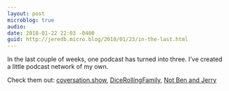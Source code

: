 ```yaml
---
layout: post
microblog: true
audio: 
date: 2018-01-22 22:03 -0400
guid: http://jeredb.micro.blog/2018/01/23/in-the-last.html
---
```

In the last couple of weeks, one podcast has turned into three. I’ve created a little podcast network of my own.

Check them out: [coversation.show](http://conversation.show), [DiceRollingFamily](http://dicerolling.family), [Not Ben and Jerry](http://notbenandjerry.com)
